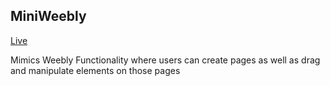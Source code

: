 ## MiniWeebly

[Live][live]

[live]: http://weeblymini.heroku.com/

Mimics Weebly Functionality where users can create pages as well as drag and manipulate elements on those pages
